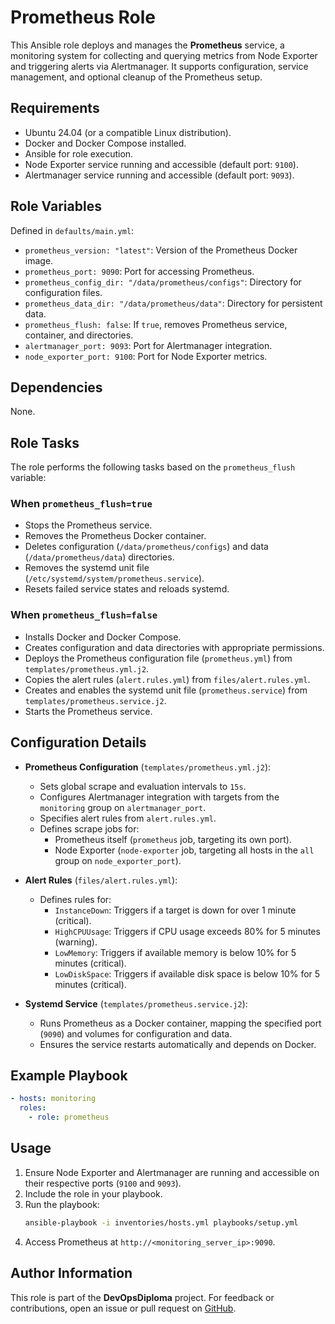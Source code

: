 # Prometheus Role

This Ansible role deploys and manages the **Prometheus** service, a monitoring system for collecting and querying metrics from Node Exporter and triggering alerts via Alertmanager. It supports configuration, service management, and optional cleanup of the Prometheus setup.

## Requirements

- Ubuntu 24.04 (or a compatible Linux distribution).
- Docker and Docker Compose installed.
- Ansible for role execution.
- Node Exporter service running and accessible (default port: `9100`).
- Alertmanager service running and accessible (default port: `9093`).

## Role Variables

Defined in `defaults/main.yml`:

- `prometheus_version: "latest"`: Version of the Prometheus Docker image.
- `prometheus_port: 9090`: Port for accessing Prometheus.
- `prometheus_config_dir: "/data/prometheus/configs"`: Directory for configuration files.
- `prometheus_data_dir: "/data/prometheus/data"`: Directory for persistent data.
- `prometheus_flush: false`: If `true`, removes Prometheus service, container, and directories.
- `alertmanager_port: 9093`: Port for Alertmanager integration.
- `node_exporter_port: 9100`: Port for Node Exporter metrics.

## Dependencies

None.

## Role Tasks

The role performs the following tasks based on the `prometheus_flush` variable:

### When `prometheus_flush=true`
- Stops the Prometheus service.
- Removes the Prometheus Docker container.
- Deletes configuration (`/data/prometheus/configs`) and data (`/data/prometheus/data`) directories.
- Removes the systemd unit file (`/etc/systemd/system/prometheus.service`).
- Resets failed service states and reloads systemd.

### When `prometheus_flush=false`
- Installs Docker and Docker Compose.
- Creates configuration and data directories with appropriate permissions.
- Deploys the Prometheus configuration file (`prometheus.yml`) from `templates/prometheus.yml.j2`.
- Copies the alert rules (`alert.rules.yml`) from `files/alert.rules.yml`.
- Creates and enables the systemd unit file (`prometheus.service`) from `templates/prometheus.service.j2`.
- Starts the Prometheus service.

## Configuration Details

- **Prometheus Configuration** (`templates/prometheus.yml.j2`):
  - Sets global scrape and evaluation intervals to `15s`.
  - Configures Alertmanager integration with targets from the `monitoring` group on `alertmanager_port`.
  - Specifies alert rules from `alert.rules.yml`.
  - Defines scrape jobs for:
    - Prometheus itself (`prometheus` job, targeting its own port).
    - Node Exporter (`node-exporter` job, targeting all hosts in the `all` group on `node_exporter_port`).

- **Alert Rules** (`files/alert.rules.yml`):
  - Defines rules for:
    - `InstanceDown`: Triggers if a target is down for over 1 minute (critical).
    - `HighCPUUsage`: Triggers if CPU usage exceeds 80% for 5 minutes (warning).
    - `LowMemory`: Triggers if available memory is below 10% for 5 minutes (critical).
    - `LowDiskSpace`: Triggers if available disk space is below 10% for 5 minutes (critical).

- **Systemd Service** (`templates/prometheus.service.j2`):
  - Runs Prometheus as a Docker container, mapping the specified port (`9090`) and volumes for configuration and data.
  - Ensures the service restarts automatically and depends on Docker.

## Example Playbook

```yaml
- hosts: monitoring
  roles:
    - role: prometheus
```

## Usage

1. Ensure Node Exporter and Alertmanager are running and accessible on their respective ports (`9100` and `9093`).
2. Include the role in your playbook.
3. Run the playbook:
   ```bash
   ansible-playbook -i inventories/hosts.yml playbooks/setup.yml
   ```
4. Access Prometheus at `http://<monitoring_server_ip>:9090`.

## Author Information

This role is part of the **DevOpsDiploma** project. For feedback or contributions, open an issue or pull request on [GitHub](https://github.com/mmoonly/DevOpsDiploma).
